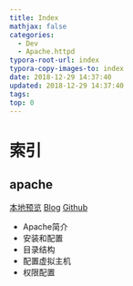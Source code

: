 ```yaml
---
title: Index
mathjax: false
categories:
  - Dev
  - Apache.httpd
typora-root-url: index
typora-copy-images-to: index
date: 2018-12-29 14:37:40
updated: 2018-12-29 14:37:40
tags:
top: 0
---
```



# 索引 

## apache 
[本地预览](apache.md)    [Blog](http://blog.kuma8866.top/posts/3588426178/)     [Github](https://github.com/KumaDocCenter/Apache/blob/master/doc/md/apache.md)

* Apache简介
* 安装和配置
* 目录结构
* 配置虚拟主机
* 权限配置 

 
